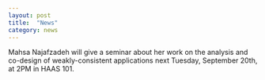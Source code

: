 ```yaml
---
layout: post
title:  "News"
category: news
---
```


Mahsa Najafzadeh will give a seminar about her work on the analysis and co-design of weakly-consistent applications next Tuesday, September 20th, at 2PM in HAAS 101.
